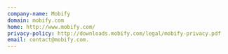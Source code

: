 ```yaml
---
company-name: Mobify
domain: mobify.com
home: http://www.mobify.com/
privacy-policy: http://downloads.mobify.com/legal/mobify-privacy.pdf
email: contact@mobify.com.
---
```




